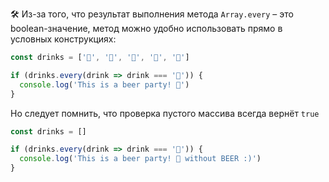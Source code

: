 🛠 Из-за того, что результат выполнения метода `Array.every` – это boolean-значение, метод можно удобно использовать прямо в условных конструкциях:

```js
const drinks = ['🍺', '🍺', '🍺', '🍺', '🍺']

if (drinks.every(drink => drink === '🍺')) {
  console.log('This is a beer party! 🎉')
}
```
Но следует помнить, что проверка пустого массива всегда вернёт `true`

```js
const drinks = []

if (drinks.every(drink => drink === '🍺')) {
  console.log('This is a beer party! 🎉 without BEER :)')
}
```


